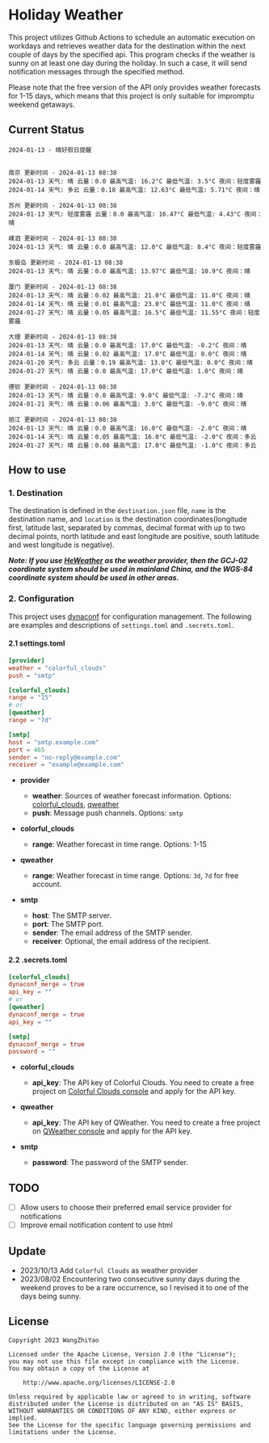 # Holiday Weather

This project utilizes Github Actions to schedule an automatic execution on workdays and retrieves weather data for the destination within the next couple of days by the  specified api.
This program checks if the weather is sunny on at least one day during the holiday. In such a case, it will send notification messages through the specified method.

Please note that the free version of the API only provides weather forecasts for 1-15 days, which means that this project is only suitable for impromptu weekend getaways.

## Current Status

```
2024-01-13 - 晴好假日提醒


南京 更新时间 - 2024-01-13 08:38
2024-01-13 天气: 晴 云量：0.0 最高气温: 16.2°C 最低气温: 3.5°C 夜间：轻度雾霾
2024-01-14 天气: 多云 云量：0.18 最高气温: 12.63°C 最低气温: 5.71°C 夜间：晴

苏州 更新时间 - 2024-01-13 08:38
2024-01-13 天气: 轻度雾霾 云量：0.0 最高气温: 16.47°C 最低气温: 4.43°C 夜间：晴

嵊泗 更新时间 - 2024-01-13 08:38
2024-01-13 天气: 晴 云量：0.0 最高气温: 12.0°C 最低气温: 8.4°C 夜间：轻度雾霾

东极岛 更新时间 - 2024-01-13 08:38
2024-01-13 天气: 晴 云量：0.0 最高气温: 13.97°C 最低气温: 10.9°C 夜间：晴

厦门 更新时间 - 2024-01-13 08:38
2024-01-13 天气: 晴 云量：0.02 最高气温: 21.0°C 最低气温: 11.0°C 夜间：晴
2024-01-14 天气: 晴 云量：0.01 最高气温: 23.0°C 最低气温: 11.0°C 夜间：晴
2024-01-27 天气: 晴 云量：0.05 最高气温: 16.5°C 最低气温: 11.55°C 夜间：轻度雾霾

大理 更新时间 - 2024-01-13 08:38
2024-01-13 天气: 晴 云量：0.0 最高气温: 17.0°C 最低气温: -0.2°C 夜间：晴
2024-01-14 天气: 晴 云量：0.02 最高气温: 17.0°C 最低气温: 0.0°C 夜间：晴
2024-01-20 天气: 多云 云量：0.19 最高气温: 13.0°C 最低气温: 0.0°C 夜间：晴
2024-01-27 天气: 晴 云量：0.0 最高气温: 17.0°C 最低气温: 1.0°C 夜间：晴

德钦 更新时间 - 2024-01-13 08:38
2024-01-13 天气: 晴 云量：0.0 最高气温: 9.0°C 最低气温: -7.2°C 夜间：晴
2024-01-21 天气: 晴 云量：0.06 最高气温: 3.0°C 最低气温: -9.0°C 夜间：晴

丽江 更新时间 - 2024-01-13 08:38
2024-01-13 天气: 晴 云量：0.0 最高气温: 16.0°C 最低气温: -2.0°C 夜间：晴
2024-01-14 天气: 晴 云量：0.05 最高气温: 16.0°C 最低气温: -2.0°C 夜间：多云
2024-01-27 天气: 晴 云量：0.08 最高气温: 17.0°C 最低气温: -1.0°C 夜间：多云

```

## How to use

### 1. Destination

The destination is defined in the `destination.json` file, `name` is the destination name, and `location` is the destination coordinates(longitude first, latitude last, separated by commas, decimal format with up to two decimal points, north latitude and east longitude are positive, south latitude and west longitude is negative).

***Note: If you use [HeWeather](https://dev.qweather.com/docs/) as the weather provider, then the GCJ-02 coordinate system should be used in mainland China, and the WGS-84 coordinate system should be used in other areas.***

### 2. Configuration

This project uses [dynaconf](https://github.com/dynaconf/dynaconf) for configuration management. The following are examples and descriptions of `settings.toml`  and `.secrets.toml`.

#### 2.1 settings.toml

```toml
[provider]
weather = "colorful_clouds"
push = "smtp"

[colorful_clouds]
range = "15"
# or
[qweather]
range = "7d"

[smtp]
host = "smtp.example.com"
port = 465
sender = "no-reply@example.com"
receiver = "example@example.com"
```
- **provider**
  - **weather**: Sources of weather forecast information. Options: [colorful_clouds](https://docs.caiyunapp.com/docs/daily), [qweather](https://dev.qweather.com/docs/api/weather/weather-daily-forecast/)
  - **push**: Message push channels. Options: `smtp`

- **colorful_clouds**
  - **range**:  Weather forecast in time range. Options: 1-15

- **qweather**
  - **range**: Weather forecast in time range. Options: `3d`, `7d` for free account.

- **smtp**
  - **host**: The SMTP server.
  - **port**: The SMTP port.
  - **sender**: The email address of the SMTP sender.
  - **receiver**: Optional, the email address of the recipient.

#### 2.2 .secrets.toml

```toml
[colorful_clouds]
dynaconf_merge = true
api_key = ""
# or
[qweather]
dynaconf_merge = true
api_key = ""

[smtp]
dynaconf_merge = true
password = ""
```

- **colorful_clouds**
  - **api_key**:  The API key of Colorful Clouds. You need to create a free project on [Colorful Clouds console](https://platform.caiyunapp.com/dashboard/index) and apply for the API key.

- **qweather**
  - **api_key**: The API key of QWeather. You need to create a free project on [QWeather console](https://console.qweather.com/#/console) and apply for the API key.

- **smtp**
  - **password**: The password of the SMTP sender.


## TODO

- [ ] Allow users to choose their preferred email service provider for notifications
- [ ] Improve email notification content to use html

## Update
- 2023/10/13 Add `Colorful Clouds` as weather provider 
- 2023/08/02 Encountering two consecutive sunny days during the weekend proves to be a rare occurrence, so I revised it to one of the days being sunny.

## License

    Copyright 2023 WangZhiYao
    
    Licensed under the Apache License, Version 2.0 (the "License");
    you may not use this file except in compliance with the License.
    You may obtain a copy of the License at
    
        http://www.apache.org/licenses/LICENSE-2.0
    
    Unless required by applicable law or agreed to in writing, software
    distributed under the License is distributed on an "AS IS" BASIS,
    WITHOUT WARRANTIES OR CONDITIONS OF ANY KIND, either express or implied.
    See the License for the specific language governing permissions and
    limitations under the License.
